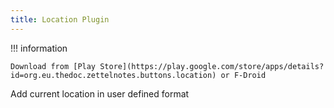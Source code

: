 ```yaml
---
title: Location Plugin
---
```


!!! information

    Download from [Play Store](https://play.google.com/store/apps/details?id=org.eu.thedoc.zettelnotes.buttons.location) or F-Droid

Add current location in user defined format
